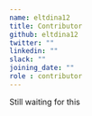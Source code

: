 ```yaml
---
name: eltdina12
title: Contributor
github: eltdina12
twitter: ""
linkedin: ""
slack: ""
joining_date: ""
role : contributor
---
```


Still waiting for this

